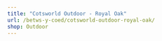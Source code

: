 ```yaml
---
title: "Cotsworld Outdoor - Royal Oak"
url: /betws-y-coed/cotsworld-outdoor-royal-oak/
shop: Outdoor
---
```

